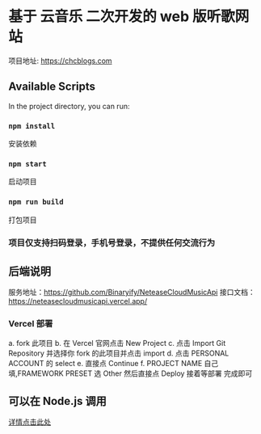 # 基于 云音乐 二次开发的 web 版听歌网站

项目地址: https://chcblogs.com

## Available Scripts

In the project directory, you can run:

### `npm install`

安装依赖

### `npm start`

启动项目

### `npm run build`

打包项目

### 项目仅支持扫码登录，手机号登录，不提供任何交流行为

## 后端说明

服务地址：https://github.com/Binaryify/NeteaseCloudMusicApi
接口文档：https://neteasecloudmusicapi.vercel.app/

### Vercel 部署

a. fork 此项目
b. 在 Vercel 官网点击 New Project
c. 点击 Import Git Repository 并选择你 fork 的此项目并点击 import
d. 点击 PERSONAL ACCOUNT 的 select
e. 直接点 Continue
f. PROJECT NAME 自己填,FRAMEWORK PRESET 选 Other 然后直接点 Deploy 接着等部署 完成即可

## 可以在 Node.js 调用

<a href="https://github.com/TristesAnima/NeteaseCloudMusicApi/blob/master/README.MD"><span>详情点击此处</span></a>

